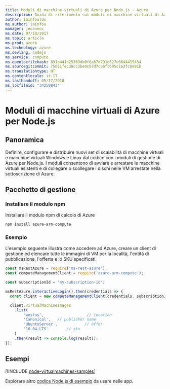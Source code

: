 ```yaml
---
title: Moduli di macchine virtuali di Azure per Node.js - Azure
description: Guida di riferimento sui moduli di macchine virtuali di Azure per Node.js
author: iainfoulds
ms.author: iainfou
manager: jeconnoc
ms.date: 07/18/2017
ms.topic: article
ms.prod: azure
ms.technology: azure
ms.devlang: nodejs
ms.service: compute
ms.openlocfilehash: 891b441d25369db0f0a67d791d527e6644415434
ms.sourcegitcommit: 75051fec38cc3be4cb7d7cb6fc695c162fc0e91b
ms.translationtype: HT
ms.contentlocale: it-IT
ms.lasthandoff: 05/17/2018
ms.locfileid: "34259843"
---
```

# <a name="azure-virtual-machine-modules-for-nodejs"></a>Moduli di macchine virtuali di Azure per Node.js

## <a name="overview"></a>Panoramica

Definire, configurare e distribuire nuovi set di scalabilità di macchine virtuali e macchine virtuali Windows e Linux dal codice con i moduli di gestione di Azure per Node.js. I moduli consentono di avviare e arrestare le macchine virtuali esistenti e di collegare o scollegare i dischi nelle VM arrestate nella sottoscrizione di Azure.

## <a name="management-package"></a>Pacchetto di gestione

### <a name="install-the-npm-module"></a>Installare il modulo npm

Installare il modulo npm di calcolo di Azure

```bash
npm install azure-arm-compute
```   

### <a name="example"></a>Esempio

L'esempio seguente illustra come accedere ad Azure, creare un client di gestione ed elencare tutte le immagini di VM per la località, l'entità di pubblicazione, l'offerta e lo SKU specificati.

```javascript
const msRestAzure = require('ms-rest-azure');
const computeManagementClient = require('azure-arm-compute');

const subscriptionId = 'my-subscription-id';

msRestAzure.interactiveLogin().then(credentials => {
  const client = new computeManagementClient(credentials, subscriptionId);

  client.virtualMachineImages
    .list(
        'westus',                   // location
        'Canonical',   // publisher name
        'UbuntuServer',            // offer
        '16.04-LTS'        // sku
    )
    .then(result => console.log(result));
});
```

## <a name="samples"></a>Esempi

[!INCLUDE [node-virtualmachines-samples](../docs-ref-conceptual/includes/virtualmachines-samples.md)]

Esplorare altro [codice Node.js di esempio](https://azure.microsoft.com/resources/samples/?platform=nodejs) da usare nelle app.
